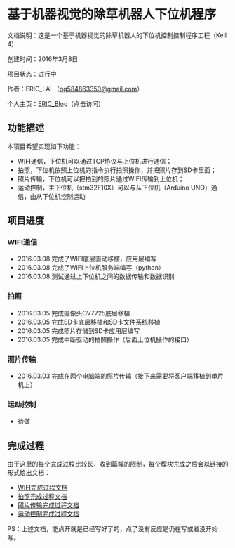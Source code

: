 # 基于机器视觉的除草机器人下位机程序

文档说明：这是一个基于机器视觉的除草机器人的下位机控制控制程序工程（Keil 4）

创建时间：2016年3月8日

项目状态：进行中

作者：ERIC_LAI （qq584863350@gmail.com）

个人主页：[ERIC_Blog](http://laihaotao.github.io)（点击访问）

## 功能描述
本项目希望实现如下功能：

- WIFI通信，下位机可以通过TCP协议与上位机进行通信；
- 拍照，下位机依照上位机的指令执行拍照操作，并把照片存到SD卡里面；
- 照片传输，下位机可以把拍到的照片通过WIFI传输到上位机；
- 运动控制，主下位机（stm32F10X）可以与从下位机（Arduino UNO）通信，由从下位机控制运动

## 项目进度

### WIFI通信

- 2016.03.08 完成了WIFI底层驱动移植，应用层编写
- 2016.03.08 完成了WIFI上位机服务端编写（python）
- 2016.03.08 测试通过上下位机之间的数据传输和数据识别

### 拍照

- 2016.03.05 完成摄像头OV7725底层移植
- 2016.03.05 完成SD卡底层移植和SD卡文件系统移植
- 2016.03.05 完成照片存储到SD卡应用层编写
- 2016.03.05 完成中断驱动的拍照操作（后面上位机操作的接口）

### 照片传输

- 2016.03.03 完成在两个电脑端的照片传输（接下来需要将客户端移植到单片机上）

### 运动控制

- 待做

## 完成过程
由于这里的每个完成过程比较长，收到篇幅的限制，每个模块完成之后会以链接的形式给出文档：

- [WIFI完成过程文档]()
- [拍照完成过程文档]()
- [照片传输完成过程文档]()
- [运动控制完成过程文档]()

PS：上述文档，能点开就是已经写好了的，点了没有反应是仍在写或者没开始写。
